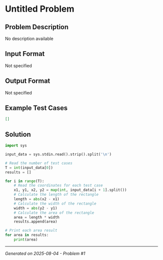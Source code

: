# Untitled Problem

## Problem Description
No description available

## Input Format
Not specified

## Output Format
Not specified

## Example Test Cases
```json
[]
```

## Solution
```python
import sys

input_data = sys.stdin.read().strip().split('\n')

# Read the number of test cases
T = int(input_data[0])
results = []

for i in range(T):
    # Read the coordinates for each test case
    x1, y1, x2, y2 = map(int, input_data[i + 1].split())
    # Calculate the length of the rectangle
    length = abs(x2 - x1)
    # Calculate the width of the rectangle
    width = abs(y2 - y1)
    # Calculate the area of the rectangle
    area = length * width
    results.append(area)

# Print each area result
for area in results:
    print(area)
```

---
*Generated on 2025-08-04 - Problem #1*